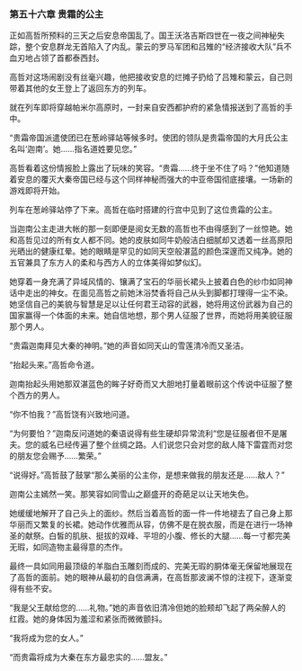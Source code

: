 ### **第五十六章 贵霜的公主**

正如高哲所预料的三天之后安息帝国乱了。国王沃洛吉斯四世在一夜之间神秘失踪，整个安息群龙无首陷入了内乱。蒙云的罗马军团和吕雉的“经济接收大队”兵不血刃地占领了首都泰西封。

高哲对这场闹剧没有丝毫兴趣，他把接收安息的烂摊子扔给了吕雉和蒙云，自己则带着其他的女王登上了返回东方的列车。

就在列车即将穿越帕米尔高原时，一封来自安西都护府的紧急情报送到了高哲的手中。

“贵霜帝国派遣使团已在葱岭驿站等候多时。使团的领队是贵霜帝国的大月氏公主名叫‘迦南’。她……指名道姓要见您。”

高哲看着这份情报脸上露出了玩味的笑容。“贵霜……终于坐不住了吗？”他知道随着安息的覆灭大秦帝国已经与这个同样神秘而强大的中亚帝国彻底接壤。一场新的游戏即将开始。

列车在葱岭驿站停了下来。高哲在临时搭建的行宫中见到了这位贵霜的公主。

当迦南公主走进大帐的那一刻即便是阅女无数的高哲也不由得感到了一丝惊艳。她和高哲见过的所有女人都不同。她的皮肤如同牛奶般洁白细腻却又透着一丝高原阳光晒出的健康红晕。她的眼睛是罕见的如同天空般湛蓝的颜色深邃而又纯净。她的五官兼具了东方人的柔和与西方人的立体美得如梦似幻。

她穿着一身充满了异域风情的、镶满了宝石的华丽长裙头上披着白色的纱巾如同神话中走出的神女。在面见高哲之前她沐浴焚香将自己从头到脚都打理得一尘不染。她坚信自己的美貌与智慧是足以让任何君王动容的武器，她将用这份武器为自己的国家赢得一个体面的未来。她自信地想，那个男人征服了世界，而她将用美貌征服那个男人。

“贵霜迦南拜见大秦的神明。”她的声音如同天山的雪莲清冷而又圣洁。

“抬起头来。”高哲命令道。

迦南抬起头用她那双湛蓝色的眸子好奇而又大胆地打量着眼前这个传说中征服了整个西方的男人。

“你不怕我？”高哲饶有兴致地问道。

“为何要怕？”迦南反问道她的秦语说得有些生硬却异常流利“您是征服者但不是屠夫。您的威名已经传遍了整个丝绸之路。人们说您只会对您的敌人降下雷霆而对您的朋友您会赐予……繁荣。”

“说得好。”高哲鼓了鼓掌“那么美丽的公主你，是想来做我的朋友还是……敌人？”

迦南公主嫣然一笑。那笑容如同雪山之巅盛开的奇葩足以让天地失色。

她缓缓地解开了自己头上的面纱。然后当着高哲的面一件一件地褪去了自己身上那华丽而又繁复的长裙。她动作优雅而从容，仿佛不是在脱衣服，而是在进行一场神圣的献祭。白皙的肌肤、挺拔的双峰、平坦的小腹、修长的大腿……每一寸都完美无瑕，如同造物主最得意的杰作。

最终一具如同用最顶级的羊脂白玉雕刻而成的、完美无瑕的胴体毫无保留地展现在了高哲的面前。她的眼神从最初的自信满满，在高哲那波澜不惊的注视下，逐渐变得有些不安。

“我是父王献给您的……礼物。”她的声音依旧清冷但她的脸颊却飞起了两朵醉人的红霞。她的身体因为羞涩和紧张而微微颤抖。

“我将成为您的女人。”

“而贵霜将成为大秦在东方最忠实的……盟友。”